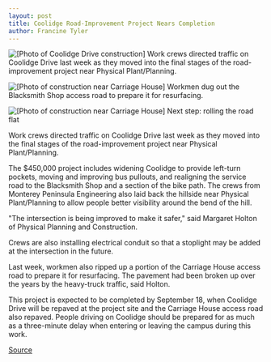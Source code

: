 ```yaml
---
layout: post
title: Coolidge Road-Improvement Project Nears Completion
author: Francine Tyler
---
```


![\[Photo of Coolidge Drive construction\]][1] Work crews directed traffic on Coolidge Drive last week as they moved into the final stages of the road-improvement project near Physical Plant/Planning.

![\[Photo of construction near Carriage House\]][2] Workmen dug out the Blacksmith Shop access road to prepare it for resurfacing.

![\[Photo of construction near Carriage House\]][3] Next step: rolling the road flat

Work crews directed traffic on Coolidge Drive last week as they moved into the final stages of the road-improvement project near Physical Plant/Planning.

The $450,000 project includes widening Coolidge to provide left-turn pockets, moving and improving bus pullouts, and realigning the service road to the Blacksmith Shop and a section of the bike path. The  crews from Monterey Peninsula Engineering also laid back the hillside near Physical Plant/Planning to allow people better visibility around the bend of the hill.

"The intersection is being improved to make it  safer," said Margaret Holton of Physical Planning and Construction.

Crews are also installing electrical conduit so that a stoplight may be added at the intersection in the future.

Last week, workmen also ripped up a portion of the Carriage House access road to prepare it for resurfacing. The  pavement had been broken up over the years by the heavy-truck  traffic, said Holton.

This project is expected to be completed by September 18, when Coolidge Drive will be repaved at the project site and the Carriage House access road also repaved. People driving on Coolidge should be prepared for as much as a three-minute delay when entering or leaving the campus during this work.

[1]: http://www1.ucsc.edu/oncampus/currents/98-99/art/road.98-09-07.jpg
[2]: http://www1.ucsc.edu/oncampus/currents/98-99/art/road.tract.98-09-07.jpg
[3]: http://www1.ucsc.edu/oncampus/currents/98-99/art/road.roll.98-09-07.jpg

[Source](http://www1.ucsc.edu/oncampus/currents/98-99/09-07/road.htm "Permalink to Coolidge Drive improvements: 09-07-98")
